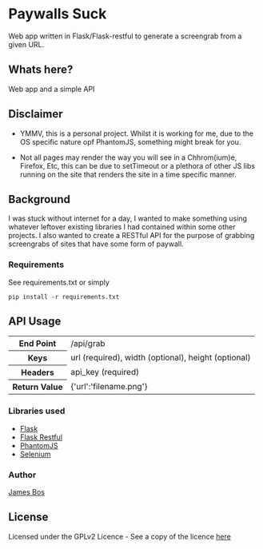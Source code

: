 # Paywalls Suck

Web app written in Flask/Flask-restful to generate a screengrab from a given URL.

## Whats here?

Web app and a simple API

## Disclaimer

* YMMV, this is a personal project. Whilst it is working for me, due to the OS specific nature opf PhantomJS, something might break for you. 

* Not all pages may render the way you will see in a Chhrom(ium)e, Firefox, Etc, this can be due to setTimeout or a plethora of other JS libs running on the site that renders the site in a time specific manner.

## Background

I was stuck without internet for a day, I wanted to make something using whatever leftover existing libraries I had contained within some other projects. I also wanted to create a RESTful API for the purpose of grabbing screengrabs of sites that have some form of paywall.

### Requirements

See requirements.txt or simply


```
pip install -r requirements.txt
```

## API Usage

<table class="table table-bordered">
	<tbody>
		<tr>
			<th>End Point</th><td>/api/grab</td>
		</tr>
		<tr>
			<th>Keys</th><td>url (required), width (optional), height (optional)</td>
		</tr>
		<tr>
			<th>Headers</th><td>api_key  (required)</td>
		</tr>
		<tr>
			<th>Return Value</th><td>{'url':'filename.png'}</td>
		</tr>
	</tbody>
</table>

### Libraries used

* [Flask](https://flask.pocoo.org)
* [Flask Restful](https://flask-restful.readthedocs.io)
* [PhantomJS](https://phantomjs.org)
* [Selenium](https://www.seleniumhq.org)

### Author

[James Bos](https://www.jamesbos.com)

## License

Licensed under the GPLv2 Licence - See a copy of the licence [here](https://www.gnu.org/licenses/old-licenses/gpl-2.0.en.html)
